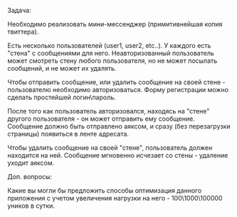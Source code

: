 Задача:

Необходимо реализовать мини-мессенджер (примитивнейшая копия твиттера).

Есть несколько пользователей (user1, user2, etc..).
У каждого есть "стена" с сообщениями для него.
Неавторизованный пользователь может смотреть стену любого пользователя,
но не может посылать сообщений, и не может их удалять.

Чтобы отправить сообщение, или удалить сообщение на своей стене -
пользователю необходимо авторизоваться.
Форму регистрации можно сделать простейшей логин\пароль.

После того как пользователь авторизовался, находясь на "стене" другого
пользователя - он может отправить ему сообщение. Сообщение должно быть
отправлено аяксом, и сразу (без перезагрузки страницы) появиться в ленте адресата. 

Чтобы удалить сообщение на своей "стене", пользователь должен находится
на ней. Сообщение мгновенно исчезает со стены - удаление уходит аяксом.


Доп. вопросы:

Какие вы могли бы предложить способы оптимизация данного приложения с
учетом увеличения нагрузки на него - 100\1000\100000 уников в сутки.

